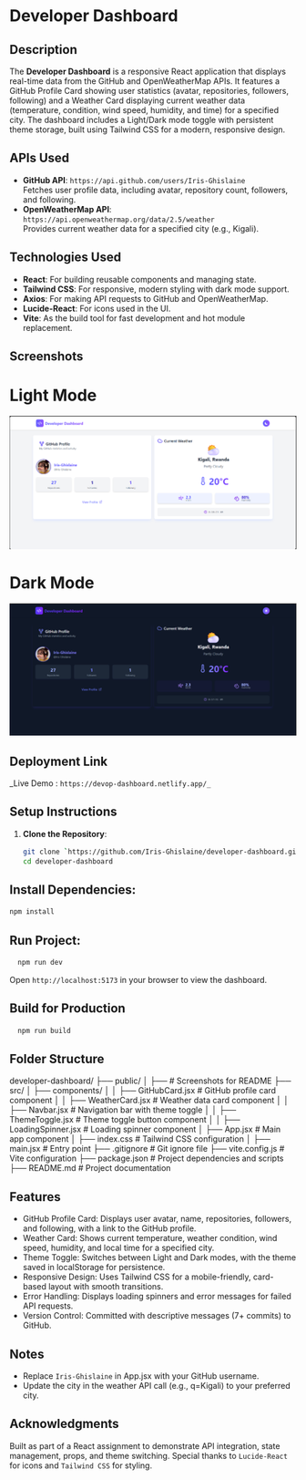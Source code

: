 # Developer Dashboard

## Description

The **Developer Dashboard** is a responsive React application that displays real-time data from the GitHub and OpenWeatherMap APIs. It features a GitHub Profile Card showing user statistics (avatar, repositories, followers, following) and a Weather Card displaying current weather data (temperature, condition, wind speed, humidity, and time) for a specified city. The dashboard includes a Light/Dark mode toggle with persistent theme storage, built using Tailwind CSS for a modern, responsive design.

## APIs Used

- **GitHub API**: `https://api.github.com/users/Iris-Ghislaine`  
  Fetches user profile data, including avatar, repository count, followers, and following.
- **OpenWeatherMap API**: `https://api.openweathermap.org/data/2.5/weather`  
  Provides current weather data for a specified city (e.g., Kigali).

## Technologies Used

- **React**: For building reusable components and managing state.
- **Tailwind CSS**: For responsive, modern styling with dark mode support.
- **Axios**: For making API requests to GitHub and OpenWeatherMap.
- **Lucide-React**: For icons used in the UI.
- **Vite**: As the build tool for fast development and hot module replacement.

## Screenshots

# Light Mode

![alt text](public/LightMode.png)

# Dark Mode

![alt text](public/Darkmode.png)

## Deployment Link

_Live Demo : `https://devop-dashboard.netlify.app/_`

## Setup Instructions

1. **Clone the Repository**:
   ```bash
   git clone `https://github.com/Iris-Ghislaine/developer-dashboard.git`
   cd developer-dashboard
   ```

## Install Dependencies:

```bash
npm install
```

## Run Project:

```bash
  npm run dev
```
Open `http://localhost:5173` in your browser to view the dashboard.

## Build for Production

```bash
  npm run build
```
## Folder Structure
developer-dashboard/
├── public/
│   ├── # Screenshots for README
├── src/
│   ├── components/
│   │   ├── GitHubCard.jsx        # GitHub profile card component
│   │   ├── WeatherCard.jsx       # Weather data card component
│   │   ├── Navbar.jsx            # Navigation bar with theme toggle
│   │   ├── ThemeToggle.jsx       # Theme toggle button component
│   │   ├── LoadingSpinner.jsx    # Loading spinner component
│   ├── App.jsx                   # Main app component
│   ├── index.css                # Tailwind CSS configuration
│   ├── main.jsx                 # Entry point
├── .gitignore                   # Git ignore file
├── vite.config.js               # Vite configuration
├── package.json                 # Project dependencies and scripts
├── README.md                    # Project documentation

## Features

- GitHub Profile Card: Displays user avatar, name, repositories, followers, and following, with a link to the GitHub profile.
- Weather Card: Shows current temperature, weather condition, wind speed, humidity, and local time for a specified city.
- Theme Toggle: Switches between Light and Dark modes, with the theme saved in localStorage for persistence.
- Responsive Design: Uses Tailwind CSS for a mobile-friendly, card-based layout with smooth transitions.
- Error Handling: Displays loading spinners and error messages for failed API requests.
- Version Control: Committed with descriptive messages (7+ commits) to GitHub.

## Notes

- Replace `Iris-Ghislaine` in App.jsx with your GitHub username.
- Update the city in the weather API call (e.g., q=Kigali) to your preferred city.

## Acknowledgments
Built as part of a React assignment to demonstrate API integration, state management, props, and theme switching. Special thanks to `Lucide-React` for icons and `Tailwind CSS` for styling.